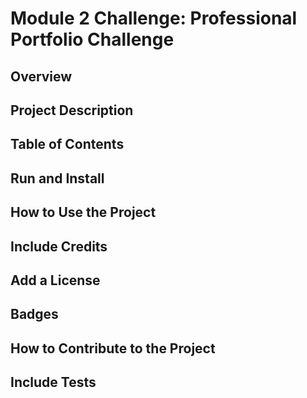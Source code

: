 # Module 2 Challenge: Professional Portfolio Challenge

## Overview 

## Project Description

## Table of Contents

## Run and Install

## How to Use the Project

## Include Credits 

## Add a License

## Badges 

## How to Contribute to the Project

## Include Tests





